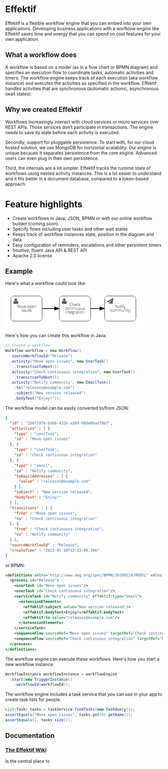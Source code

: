 # Effektif

Effektif is a flexible workflow engine that you can embed into your own applicaitons.
Developing business applications with a worfklow engine like Effektif
saves time and energy that you can spend on cool features for your own application.

## What a workflow does

A workflow is based on a model (as in a flow chart or BPMN diagram)
and specifies an execution flow to coordinate tasks, automatic activities and timers.
The workflow engine keeps track of each execution (aka workflow instance)
and executes the activities as specified in the workflow.
Effektif handles activities that are synchronous (automatic actions), asynchronous (wait states).

## Why we created Effektif

Workflows increasingly interact with cloud services or micro services
over REST APIs. Those services don’t participate in transactions. The engine
needs to save its state before each activity is executed.

Secondly, support for pluggable persistence.
To start with, for our cloud hosted solution, we use MongoDB for horizontal scalability.
Our engine is unique becaues it separates persistence from the core engine.
Advanced users can even plug in their own persistence.

Third, the internals are a lot simpler.
Effektif tracks the runtime state of workflows using nested activity instances.
This is a lot easier to understand and it fits better in a document database,
compared to a token-based approach.

# Feature highlights

* Create workflows in Java, JSON, BPMN or with our online workflow builder (coming soon).
* Specify flows including user tasks and other wait states 
* Keeps track of workflow instances state, position in the diagram and data
* Easy configuration of reminders, escalations and other persistent timers 
* Intuitive, fluent Java API & REST API
* Apache 2.0 license

## Example

Here's what a workflow could look like:

![Example diagram](files/README-diagram.png?raw=true "Workflow diagram")

Here's how you can create this workflow in Java:

```java
// Create a workflow
Workflow workflow = new Workflow()
  .sourceWorkflowId("Release")
  .activity("Move open issues", new UserTask()
    .transitionToNext())
  .activity("Check continuous integration", new UserTask()
    .transitionToNext())
  .activity("Notify community", new EmailTask()
    .to("releases@example.com")
    .subject("New version released")
    .bodyText("Enjoy!"));
```

The workflow model can be easily converted to/from JSON:
```json
{
  "id" : "25077976-bd66-432e-a269-68de86ad78b7",
  "activities" : [ {
    "type" : "userTask",
    "id" : "Move open issues"
  }, {
    "type" : "userTask",
    "id" : "Check continuous integration"
  }, {
    "type" : "email",
    "id" : "Notify community",
    "toEmailAddresses" : [ {
      "value" : "releases@example.com"
    } ],
    "subject" : "New version released",
    "bodyText" : "Enjoy!"
  } ],
  "transitions" : [ {
    "from" : "Move open issues",
    "to" : "Check continuous integration"
  }, {
    "from" : "Check continuous integration",
    "to" : "Notify community"
  } ],
  "sourceWorkflowId" : "Release",
  "createTime" : "2015-03-10T13:53:09.396"
}
```

or BPMN:
```xml
<definitions xmlns="http://www.omg.org/spec/BPMN/20100524/MODEL" xmlns:effektif="effektif.com:1">
  <process id="Release">
    <userTask id="Move open issues"/>
    <userTask id="Check continuous integration"/>
    <serviceTask id="Notify community" effektif:type="email">
      <extensionElements>
        <effektif:subject value="New version released"/>
        <effektif:bodyText>Enjoy!</effektif:bodyText>
        <effektif:to value="releases@example.com"/>
      </extensionElements>
    </serviceTask>
    <sequenceFlow sourceRef="Move open issues" targetRef="Check continuous integration"/>
    <sequenceFlow sourceRef="Check continuous integration" targetRef="Notify community"/>
  </process>
</definitions>
```

The workflow engine can execute these workflows.  Here's how you start a new workflow instance: 

```java
WorkflowInstance workflowInstance = workflowEngine
  .start(new TriggerInstance()
    .workflowId(workflowId));
```

The workflow engine includes a task service that you can use 
in your app to create task lists for people. 

```java 
List<Task> tasks = taskService.findTasks(new TaskQuery());
assertEquals("Move open issues", tasks.get(0).getName());
assertEquals(1, tasks.size());
```

## Documentation

### [The Effektif Wiki](https://github.com/effektif/effektif/wiki)
Is the central place to
